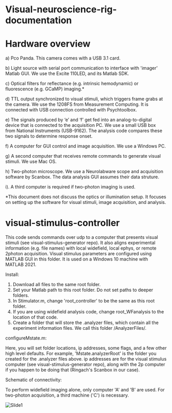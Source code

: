# Visual-neuroscience-rig-documentation


# Hardware overview
a)	Pco Panda.  This camera comes with a USB 3.1 card.

b)	Light source with serial port communication to interface with 'imager' Matlab GUI.  We use the Excite 110LED, and its Matlab SDK.

c)	Optical filters for reflectance (e.g. intrinsic hemodynamic) or fluorescence (e.g. GCaMP) imaging.*

d)	TTL output synchronized to visual stimuli, which triggers frame grabs at the camera. We use the 1208FS from Measurement Computing.  It is connected with USB connection controlled with Psychtoolbox.

e)	The signals produced by ‘e’ and ‘f’ get fed into an analog-to-digital device that is connected to the acquisition PC. We use a small USB box from National Instruments (USB-9162). The analysis code compares these two signals to determine response onset.

f)	A computer for GUI control and image acquisition.  We use a Windows PC.

g)	A second computer that receives remote commands to generate visual stimuli. We use Mac OS.

h)  Two-photon microscope.  We use a Neurolabware scope and acquisition software by Scanbox.  The data analysis GUI assumes their data struture.

i). A third computer is required if two-photon imaging is used.

*This document does not discuss the optics or illumination setup.   It focuses on setting up the software for visual stimuli, image acquisition, and analysis.


# visual-stimulus-controller
This code sends commands over udp to a computer that presents visual stimuli (see visual-stimulus-generator repo). It also aligns experimental information (e.g. file names) with local widefield, local ephys, or remote 2photon acquisition. Visual stimulus parameters are configured using MATLAB GUI in this folder.  It is used on a Windows 10 machine with MATLAB 2021.

Install:

1) Download all files to the same root folder.
2) Set your Matlab path to this root folder. Do not set paths to deeper folders.
3) In Stimulator.m, change 'root_controller' to be the same as this root folder.
4) If you are using widefield analysis code, change root_WFanalysis to the location of that code. 
5) Create a folder that will store the .analyzer files, which contain all the experiment information files.  We call this folder /AnalyzerFiles/.  

configureMstate.m: 

Here, you will set folder locations, ip addresses, some flags, and a few other high level defaults. For example, 'Mstate.analyzerRoot' is the folder you created for the .analyzer files above.  ip addresses are for the visual stimulus computer (see visual-stimulus-generator repo), along with the 2p computer if you happen to be doing that (Ringach's Scanbox in our case).


Schematic of connectivity:

To perform widefield imaging alone, only computer 'A' and 'B' are used.  For two-photon acquisition, a third machine ('C') is necessary.

![Slide1](https://user-images.githubusercontent.com/13107530/145627782-aee2ca0b-4889-453e-992b-73eba64d8565.jpeg)

